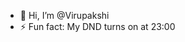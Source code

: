 - 👋 Hi, I’m @Virupakshi
- ⚡ Fun fact: My DND turns on at 23:00

<!---
Virupakshi047/Virupakshi047 is a ✨ special ✨ repository because its `README.md` (this file) appears on your GitHub profile.
You can click the Preview link to take a look at your changes.
--->
